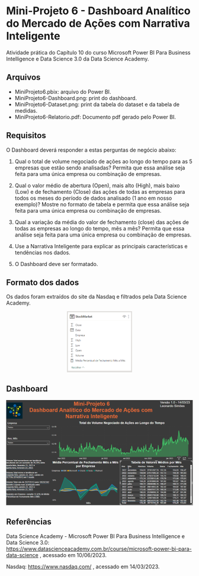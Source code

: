 # Mini-Projeto 6 - Dashboard Analítico do Mercado de Ações com Narrativa Inteligente

Atividade prática do Capítulo 10 do curso Microsoft Power BI Para Business Intelligence e Data Science 3.0 da Data Science Academy.


## Arquivos
- MiniProjeto6.pbix: arquivo do Power BI.
- MiniProjeto6-Dashboard.png: print do dashboard.
- MiniProjeto6-Dataset.png: print da tabela do dataset e da tabela de medidas.
- MiniProjeto6-Relatorio.pdf: Documento pdf gerado pelo Power BI.


## Requisitos
O Dashboard deverá responder a estas perguntas de negócio abaixo:

1. Qual o total de volume negociado de ações ao longo do tempo para as 5 empresas que estão sendo analisadas? Permita que essa análise seja feita para uma única empresa ou combinação de empresas.

2. Qual o valor médio de abertura (Open), mais alto (High), mais baixo (Low) e de fechamento (Close) das ações de todas as empresas para todos os meses do período de dados analisado (1 ano em nosso exemplo)? Mostre no formato de tabela e permita que essa análise seja feita para uma única empresa ou combinação de empresas.

3. Qual a variação da média do valor de fechamento (close) das ações de todas as empresas ao longo do tempo, mês a mês? Permita que essa análise seja feita para uma única empresa ou combinação de empresas.

4. Use a Narrativa Inteligente para explicar as principais características e tendências nos dados.

5. O Dashboard deve ser formatado. 


## Formato dos dados
Os dados foram extraídos do site da Nasdaq e filtrados pela Data Science Academy.

<div style="text-align: center;">
    <img src="MiniProjeto6-Dataset.PNG" width="35%"/>
</div>


## Dashboard
<div style="text-align: center;">
    <img src="MiniProjeto6-Dashboard.PNG"/>
</div>


## Referências
Data Science Academy - Microsoft Power BI Para Business Intelligence e Data Science 3.0: 
https://www.datascienceacademy.com.br/course/microsoft-power-bi-para-data-science , acessado em 10/06/2023.

Nasdaq: https://www.nasdaq.com/ , acessado em 14/03/2023.